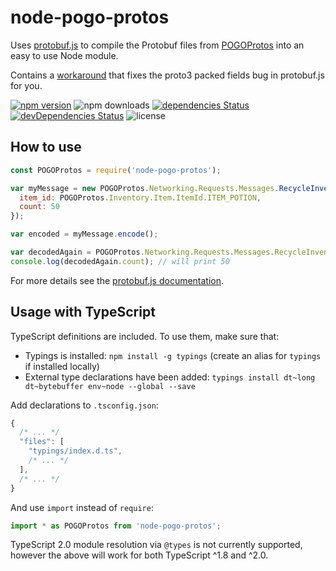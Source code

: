 # node-pogo-protos
Uses [protobuf.js](https://github.com/dcodeIO/protobuf.js) to compile the Protobuf files from
[POGOProtos](https://github.com/AeonLucid/POGOProtos) into an easy to use Node module.

Contains a [workaround](https://github.com/cyraxx/node-pogo-protos/blob/master/pogo-protos.js#L7) that
fixes the proto3 packed fields bug in protobuf.js for you.

[![npm version](https://badge.fury.io/js/node-pogo-protos.svg)](https://badge.fury.io/js/node-pogo-protos)
![npm downloads](https://img.shields.io/npm/dt/node-pogo-protos.svg)
[![dependencies Status](https://david-dm.org/cyraxx/node-pogo-protos/status.svg)](https://david-dm.org/cyraxx/node-pogo-protos)
[![devDependencies Status](https://david-dm.org/cyraxx/node-pogo-protos/dev-status.svg)](https://david-dm.org/cyraxx/node-pogo-protos?type=dev)
![license](https://img.shields.io/npm/l/node-pogo-protos.svg)

## How to use
```javascript
const POGOProtos = require('node-pogo-protos');

var myMessage = new POGOProtos.Networking.Requests.Messages.RecycleInventoryItemMessage({
  item_id: POGOProtos.Inventory.Item.ItemId.ITEM_POTION,
  count: 50
});

var encoded = myMessage.encode();

var decodedAgain = POGOProtos.Networking.Requests.Messages.RecycleInventoryItemMessage.decode(encoded);
console.log(decodedAgain.count); // will print 50
```

For more details see the [protobuf.js documentation](https://github.com/dcodeIO/protobuf.js/wiki).

## Usage with TypeScript
TypeScript definitions are included. To use them, make sure that:
* Typings is installed: `npm install -g typings` (create an alias for `typings` if installed locally)
* External type declarations have been added: `typings install dt~long dt~bytebuffer env~node --global --save`

Add declarations to `.tsconfig.json`:
```javascript
{
  /* ... */
  "files": [
    "typings/index.d.ts",
    /* ... */
  ],
  /* ... */
}
```

And use `import` instead of `require`:
```javascript
import * as POGOProtos from 'node-pogo-protos';
```

TypeScript 2.0 module resolution via `@types` is not currently supported, however the above will work for both TypeScript ^1.8 and ^2.0.
